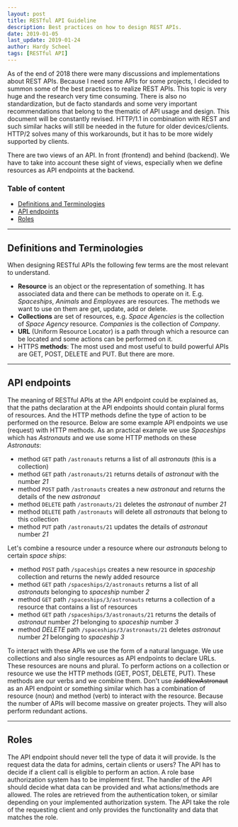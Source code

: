 ```yaml
---
layout: post
title: RESTful API Guideline
description: Best practices on how to design REST APIs. 
date: 2019-01-05
last_update: 2019-01-24
author: Hardy Scheel
tags: [RESTful API]
---
```


<!--
RESTful API Guideline
Best practices on how to design REST APIs.
-->

As of the end of 2018 there were many discussions and implementations about REST APIs. Because I need some APIs for some projects, I decided to summon some of the best practices to realize REST APIs. This topic is very huge and the research very time consuming. There is also no standardization, but de facto standards and some very important recommendations that belong to the thematic of API usage and design. This document will be constantly revised.
HTTP/1.1 in combination with REST and such similar hacks will still be needed in the future for older devices/clients. HTTP/2 solves many of this workarounds, but it has to be more widely supported by clients.

There are two views of an API. In front (frontend) and behind (backend). We have to take into account these sight of views, especially when we define resources as API endpoints at the backend.

### Table of content

- [Definitions and Terminologies](#definitions-and-terminologies)
- [API endpoints](#api-endpoints)
- [Roles](#roles)

----

## Definitions and Terminologies
When designing RESTful APIs the following few terms are the most relevant to understand.

- **Resource** is an object or the representation of something. It has associated data and there can be methods to operate on it. E.g. *Spaceships*, *Animals* and *Employees* are resources. The methods we want to use on them are get, update, add or delete.
- **Collections** are set of resources, e.g. *Space Agencies* is the collection of *Space Agency* resource. *Companies* is the collection of *Company*.
- **URL** (Uniform Resource Locator) is a path through which a resource can be located and some actions can be performed on it.
- HTTPS **methods**: The most used and most useful to build powerful APIs are GET, POST, DELETE and PUT. But there are more.

----

## API endpoints
The meaning of RESTful APIs at the API endpoint could be explained as, that the paths declaration at the API endpoints should contain plural forms of resources. And the HTTP methods define the type of action to be performed on the resource.
Below are some example API endpoints we use (request) with HTTP methods. As an practical example we use *Spaceships* which has *Astronauts* and we use some HTTP methods on these *Astronauts*:

- method `GET` path `/astronauts` returns a list of all *astronauts* (this is a collection)
- method `GET` path `/astronauts/21` returns details of *astronaut* with the number *21*
- method `POST` path `/astronauts` creates a new *astronaut* and returns the details of the new *astronaut*
- method `DELETE` path `/astronauts/21` deletes the *astronaut* of number *21*
- method `DELETE` path `/astronauts` will delete all *astronauts* that belong to this collection
- method `PUT` path `/astronauts/21` updates the details of *astronaut* number *21*

Let's combine a resource under a resource where our *astronauts* belong to certain *space ships*:
	
- method `POST` path `/spaceships` creates a new resource in *spaceship* collection and returns the newly added resource
- method `GET` path `/spaceships/2/astronauts` returns a list of all *astronauts* belonging to *spaceship* number *2*
- method `GET` path `/spaceships/3/astronauts` returns a collection of a resource that contains a list of resources
- method `GET` path `/spaceships/3/astronauts/21` returns the details of *astronaut* number *21* belonging to *spaceship* number *3*
- method *DELETE* path `/spaceships/3/astronauts/21` deletes *astronaut* number *21* belonging to *spaceship* *3*

To interact with these APIs we use the form of a natural language. We use collections and also single resources as API endpoints to declare URLs. These resources are nouns and plural. To perform actions on a collection or resource we use the HTTP methods (GET, POST, DELETE, PUT). These methods are our verbs and we combine them.
Don't use ~~/addNewAstronaut~~ as an API endpoint or something similar which has a combination of resource (noun) and method (verb) to interact with the resource. Because the number of APIs will become massive on greater projects. They will also perform redundant actions.

----

## Roles
The API endpoint should never tell the type of data it will provide. Is the request data the data for admins, certain clients or users? The API has to decide if a client call is eligible to perform an action. A role base authorization system has to be implement first. The handler of the API should decide what data can be provided and what actions/methods are allowed. The roles are retrieved from the authentication token, or similar depending on your implemented authorization system. The API take the role of the requesting client and only provides the functionality and data that matches the role.